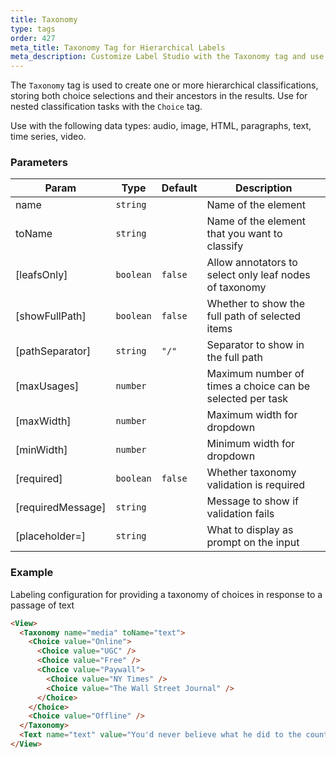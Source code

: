 ```yaml
---
title: Taxonomy
type: tags
order: 427
meta_title: Taxonomy Tag for Hierarchical Labels
meta_description: Customize Label Studio with the Taxonomy tag and use hierarchical labels for machine learning and data science projects.
---
```


The `Taxonomy` tag is used to create one or more hierarchical classifications, storing both choice selections and their ancestors in the results. Use for nested classification tasks with the `Choice` tag.

Use with the following data types: audio, image, HTML, paragraphs, text, time series, video.

### Parameters

| Param | Type | Default | Description |
| --- | --- | --- | --- |
| name | <code>string</code> |  | Name of the element |
| toName | <code>string</code> |  | Name of the element that you want to classify |
| [leafsOnly] | <code>boolean</code> | <code>false</code> | Allow annotators to select only leaf nodes of taxonomy |
| [showFullPath] | <code>boolean</code> | <code>false</code> | Whether to show the full path of selected items |
| [pathSeparator] | <code>string</code> | <code>&quot;/&quot;</code> | Separator to show in the full path |
| [maxUsages] | <code>number</code> |  | Maximum number of times a choice can be selected per task |
| [maxWidth] | <code>number</code> |  | Maximum width for dropdown |
| [minWidth] | <code>number</code> |  | Minimum width for dropdown |
| [required] | <code>boolean</code> | <code>false</code> | Whether taxonomy validation is required |
| [requiredMessage] | <code>string</code> |  | Message to show if validation fails |
| [placeholder=] | <code>string</code> |  | What to display as prompt on the input |

### Example

Labeling configuration for providing a taxonomy of choices in response to a passage of text

```html
<View>
  <Taxonomy name="media" toName="text">
    <Choice value="Online">
      <Choice value="UGC" />
      <Choice value="Free" />
      <Choice value="Paywall">
        <Choice value="NY Times" />
        <Choice value="The Wall Street Journal" />
      </Choice>
    </Choice>
    <Choice value="Offline" />
  </Taxonomy>
  <Text name="text" value="You'd never believe what he did to the country" />
</View>
```
